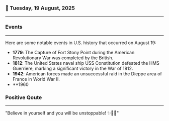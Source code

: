 ### 📅 Tuesday, 19 August, 2025
------
### Events
------
Here are some notable events in U.S. history that occurred on August 19:

- **1779**: The Capture of Fort Stony Point during the American Revolutionary War was completed by the British.
- **1812**: The United States naval ship USS Constitution defeated the HMS Guerriere, marking a significant victory in the War of 1812.
- **1942**: American forces made an unsuccessful raid in the Dieppe area of France in World War II.
- **1960
### Positive Qoute
------
"Believe in yourself and you will be unstoppable! ✨💪🌟"
